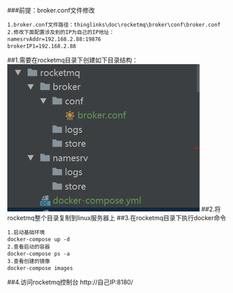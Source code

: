 ###前提：broker.conf文件修改
```
1.broker.conf文件路径：thinglinks\doc\rocketmq\broker\conf\broker.conf
2.修改下面配置涉及到的IP为自己的IP地址：
namesrvAddr=192.168.2.88:19876
brokerIP1=192.168.2.88
```
##1.需要在rocketmq目录下创建如下目录结构：
![rocketmq安装介质目录结构](./rocketmq.png)
##2.将rocketmq整个目录复制到linux服务器上
##3.在rocketmq目录下执行docker命令
```
1.启动基础环境
docker-compose up -d
2.查看启动的容器
docker-compose ps -a 
3.查看创建的镜像
docker-compose images
```
##4.访问rocketmq控制台
http://自己IP:8180/